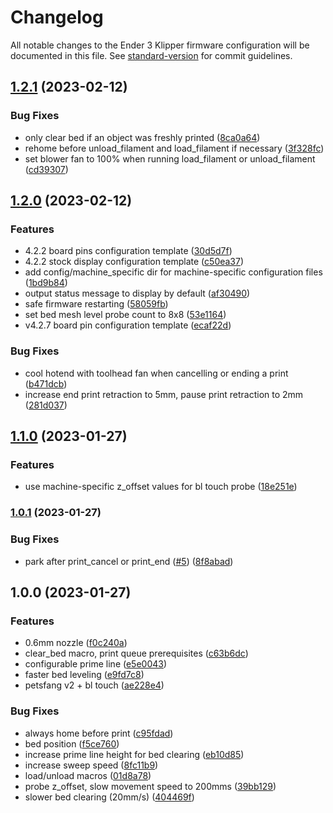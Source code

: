# Changelog

All notable changes to the Ender 3 Klipper firmware configuration will be documented in this file. See [standard-version](https://github.com/conventional-changelog/standard-version) for commit guidelines.
## [1.2.1](https://github.com/feedmefries/ender3-klipper-config/compare/v1.2.0...v1.2.1) (2023-02-12)


### Bug Fixes

* only clear bed if an object was freshly printed ([8ca0a64](https://github.com/feedmefries/ender3-klipper-config/commit/8ca0a64dd8eb0bfea4f3bfc6986a9e0edc90b371))
* rehome before unload_filament and load_filament if necessary ([3f328fc](https://github.com/feedmefries/ender3-klipper-config/commit/3f328fc3347c1fa4b17741d35305227c9ca696b5))
* set blower fan to 100% when running load_filament or unload_filament ([cd39307](https://github.com/feedmefries/ender3-klipper-config/commit/cd39307fb8ad31ce601c158f159caac1f8f88c87))

## [1.2.0](https://github.com/feedmefries/ender3-klipper-config/compare/v1.1.0...v1.2.0) (2023-02-12)


### Features

* 4.2.2 board pins configuration template ([30d5d7f](https://github.com/feedmefries/ender3-klipper-config/commit/30d5d7ff0ebdbf0de0b96fe7456aec7203501c13))
* 4.2.2 stock display configuration template ([c50ea37](https://github.com/feedmefries/ender3-klipper-config/commit/c50ea378fd0cdff4b69350de762dbc3f92766418))
* add config/machine_specific dir for machine-specific configuration files ([1bd9b84](https://github.com/feedmefries/ender3-klipper-config/commit/1bd9b84eb2f0d32a7974cc7d0f5596a555c1192f))
* output status message to display by default ([af30490](https://github.com/feedmefries/ender3-klipper-config/commit/af30490aa79417346cef5b689bca3e58db9a7a98))
* safe firmware restarting ([58059fb](https://github.com/feedmefries/ender3-klipper-config/commit/58059fbb2d33b64b09718385c21ad7a7020ca44d))
* set bed mesh level probe count to 8x8 ([53e1164](https://github.com/feedmefries/ender3-klipper-config/commit/53e116429d609c5c60155af49c3325b52f67397c))
* v4.2.7 board pin configuration template ([ecaf22d](https://github.com/feedmefries/ender3-klipper-config/commit/ecaf22d0341ef00b25b56fcaf591a26c73866b28))


### Bug Fixes

* cool hotend with toolhead fan when cancelling or ending a print ([b471dcb](https://github.com/feedmefries/ender3-klipper-config/commit/b471dcb32daa0621b09daba3bfb26a30e4fc0465))
* increase end print retraction to 5mm, pause print retraction to 2mm ([281d037](https://github.com/feedmefries/ender3-klipper-config/commit/281d037ca377bcf96e9e383afcb8c7ed7407e577))

## [1.1.0](https://github.com/sethlessard/ender3-klipper-config/compare/v1.0.1...v1.1.0) (2023-01-27)


### Features

* use machine-specific z_offset values for bl touch probe ([18e251e](https://github.com/sethlessard/ender3-klipper-config/commit/18e251e1404886cc7e77ef10f95cde3221aa4ee6))

### [1.0.1](https://github.com/sethlessard/ender3-klipper-config/compare/v1.0.0...v1.0.1) (2023-01-27)


### Bug Fixes

* park after print_cancel or print_end ([#5](https://github.com/sethlessard/ender3-klipper-config/issues/5)) ([8f8abad](https://github.com/sethlessard/ender3-klipper-config/commit/8f8abadc970ef2316a71b7ed5305b37fba698570))

## 1.0.0 (2023-01-27)


### Features

* 0.6mm nozzle ([f0c240a](https://github.com/sethlessard/ender3-klipper-config/commit/f0c240a413ac641ec020c6fd576248f0604b1af2))
* clear_bed macro, print queue prerequisites ([c63b6dc](https://github.com/sethlessard/ender3-klipper-config/commit/c63b6dcb4aa03b336c730103d3a1fd7f8b2366d8))
* configurable prime line ([e5e0043](https://github.com/sethlessard/ender3-klipper-config/commit/e5e0043b00522cacfdd54b4b5c8a162cf4b0f73d))
* faster bed leveling ([e9fd7c8](https://github.com/sethlessard/ender3-klipper-config/commit/e9fd7c8e0b08dee912e7743d09f7b6cc435ade63))
* petsfang v2 + bl touch ([ae228e4](https://github.com/sethlessard/ender3-klipper-config/commit/ae228e4a8d8243d215ff76fef766873b2456c8b1))


### Bug Fixes

* always home before print ([c95fdad](https://github.com/sethlessard/ender3-klipper-config/commit/c95fdadf9be1dca0cc68386b897fe8c577d66ba1))
* bed position ([f5ce760](https://github.com/sethlessard/ender3-klipper-config/commit/f5ce76018e7502d636c1806676da228e5a77f86f))
* increase prime line height for bed clearing ([eb10d85](https://github.com/sethlessard/ender3-klipper-config/commit/eb10d854642775d6f9e9d5dda371e55b2867049d))
* increase sweep speed ([8fc11b9](https://github.com/sethlessard/ender3-klipper-config/commit/8fc11b98ef38176d5e57f3c5d0ca88d98b9345d7))
* load/unload macros ([01d8a78](https://github.com/sethlessard/ender3-klipper-config/commit/01d8a78c41b54e85d61798078ea58bcb4000f547))
* probe z_offset, slow movement speed to 200mms ([39bb129](https://github.com/sethlessard/ender3-klipper-config/commit/39bb129e9745a9a5881a53e9f77f292f060ba23d))
* slower bed clearing (20mm/s) ([404469f](https://github.com/sethlessard/ender3-klipper-config/commit/404469ff8b1da81c6ae5c290dcba39eb3770a3b2))
